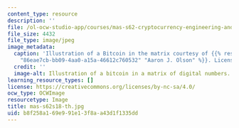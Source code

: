 ```yaml
---
content_type: resource
description: ''
file: /ol-ocw-studio-app/courses/mas-s62-cryptocurrency-engineering-and-design-spring-2018/b8f258a169e991e13f8aa43d1f1335dd_mas-s62s18-th.jpg
file_size: 4432
file_type: image/jpeg
image_metadata:
  caption: 'Illustration of a Bitcoin in the matrix courtesy of {{% resource_link
    "86eae7cb-bb09-4aa0-a15a-46612c760532" "Aaron J. Olson" %}}. License: CC0.'
  credit: ''
  image-alt: Illustration of a bitcoin in a matrix of digital numbers.
learning_resource_types: []
license: https://creativecommons.org/licenses/by-nc-sa/4.0/
ocw_type: OCWImage
resourcetype: Image
title: mas-s62s18-th.jpg
uid: b8f258a1-69e9-91e1-3f8a-a43d1f1335dd
---
```

